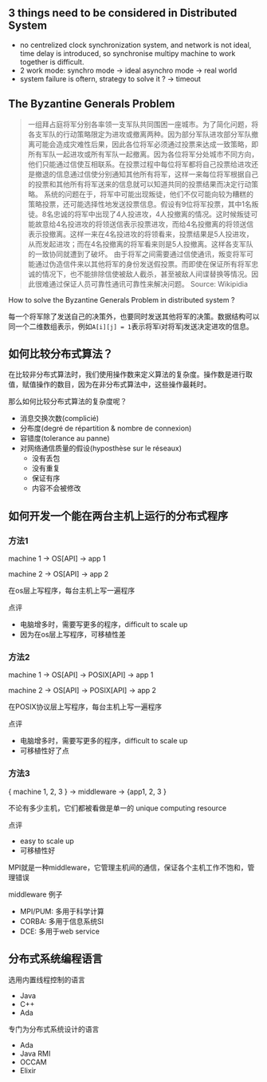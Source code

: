 

## 3 things need to be considered in Distributed System
 
 - no centrelized clock synchronization system, and network is not ideal, time delay is introduced, so synchronise multipy machine to work together is difficult.
 - 2 work mode: synchro mode -> ideal asynchro mode -> real world
 - system failure is oftern, strategy to solve it ? -> timeout

## The Byzantine Generals Problem

> 一组拜占庭将军分别各率领一支军队共同围困一座城市。为了简化问题，将各支军队的行动策略限定为进攻或撤离两种。因为部分军队进攻部分军队撤离可能会造成灾难性后果，因此各位将军必须通过投票来达成一致策略，即所有军队一起进攻或所有军队一起撤离。因为各位将军分处城市不同方向，他们只能通过信使互相联系。在投票过程中每位将军都将自己投票给进攻还是撤退的信息通过信使分别通知其他所有将军，这样一来每位将军根据自己的投票和其他所有将军送来的信息就可以知道共同的投票结果而决定行动策略。
系统的问题在于，将军中可能出现叛徒，他们不仅可能向较为糟糕的策略投票，还可能选择性地发送投票信息。假设有9位将军投票，其中1名叛徒。8名忠诚的将军中出现了4人投进攻，4人投撤离的情况。这时候叛徒可能故意给4名投进攻的将领送信表示投票进攻，而给4名投撤离的将领送信表示投撤离。这样一来在4名投进攻的将领看来，投票结果是5人投进攻，从而发起进攻；而在4名投撤离的将军看来则是5人投撤离。这样各支军队的一致协同就遭到了破坏。
由于将军之间需要通过信使通讯，叛变将军可能通过伪造信件来以其他将军的身份发送假投票。而即使在保证所有将军忠诚的情况下，也不能排除信使被敌人截杀，甚至被敌人间谍替换等情况。因此很难通过保证人员可靠性通讯可靠性来解决问题。 Source: Wikipidia

How to solve the Byzantine Generals Problem in distributed system ?

每一个将军除了发送自己的决策外，也要同时发送其他将军的决策。数据结构可以同一个二维数组表示，例如`A[i][j] = 1`表示将军i对将军j发送决定进攻的信息。


## 如何比较分布式算法？

在比较非分布式算法时，我们使用操作数来定义算法的复杂度。操作数是进行取值，赋值操作的数目，因为在非分布式算法中，这些操作最耗时。

那么如何比较分布式算法的复杂度呢？

 - 消息交换次数(complicié)
 - 分布度(degré de répartition & nombre de connexion)
 - 容错度(tolerance au panne)
 - 对网络通信质量的假设(hyposthèse sur le réseaux)
    - 没有丢包
    - 没有重复
    - 保证有序
    - 内容不会被修改

## 如何开发一个能在两台主机上运行的分布式程序

### 方法1

machine 1 -> OS[API] -> app 1

machine 2 -> OS[API] -> app 2

在os层上写程序，每台主机上写一遍程序

点评
 - 电脑增多时，需要写更多的程序，difficult to scale up
 - 因为在os层上写程序，可移植性差

### 方法2

machine 1 -> OS[API] -> POSIX[API] -> app 1

machine 2 -> OS[API] -> POSIX[API] -> app 2

在POSIX协议层上写程序，每台主机上写一遍程序

点评
 - 电脑增多时，需要写更多的程序，difficult to scale up
 - 可移植性好了点

### 方法3

{ machine 1, 2, 3 } -> middleware -> {app1, 2, 3 }

不论有多少主机，它们都被看做是单一的 unique computing resource

点评
 - easy to scale up
 - 可移植性好

MPI就是一种middleware，它管理主机间的通信，保证各个主机工作不饱和，管理错误

middleware 例子
 - MPI/PUM: 多用于科学计算
 - CORBA: 多用于信息系统SI
 - DCE: 多用于web service

## 分布式系统编程语言

选用内置线程控制的语言

- Java
- C++
- Ada

专门为分布式系统设计的语言

- Ada
- Java RMI
- OCCAM
- Elixir
